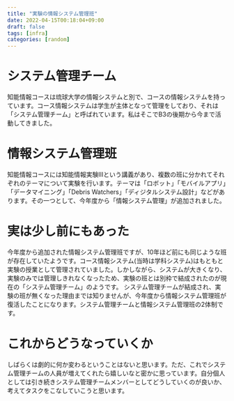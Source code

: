 ```yaml
---
title: "実験の情報システム管理班"
date: 2022-04-15T00:18:04+09:00
draft: false
tags: [infra]
categories: [random]
---
```


# システム管理チーム

知能情報コースは琉球大学の情報システムと別で、コースの情報システムを持っています。コース情報システムは学生が主体となって管理をしており、それは「システム管理チーム」と呼ばれています。私はそこでB3の後期から今まで活動してきました。

# 情報システム管理班

知能情報コースには知能情報実験IIIという講義があり、複数の班に分かれてそれぞれのテーマについて実験を行います。テーマは「ロボット」「モバイルアプリ」「データマイニング」「Debris Watchers」「ディジタルシステム設計」などがあります。その一つとして、今年度から「情報システム管理」が追加されました。

# 実は少し前にもあった

今年度から追加された情報システム管理班ですが、10年ほど前にも同じような班が存在していたようです。コース情報システム(当時は学科システム)はもともと実験の授業として管理されていました。しかしながら、システムが大きくなり、実験のみでは管理しきれなくなったため、実験の班とは別枠で結成されたのが現在の「システム管理チーム」のようです。
システム管理チームが結成され、実験の班が無くなった理由までは知りませんが、今年度から情報システム管理班が復活したことになります。システム管理チームと情報システム管理班の2体制です。

# これからどうなっていくか

しばらくは劇的に何か変わるということはないと思います。ただ、これでシステム管理チームの人員が増えてくれたら嬉しいなと密かに思っています。自分個人としては引き続きシステム管理チームメンバーとしてどうしていくのが良いか、考えてタスクをこなしていこうと思います。